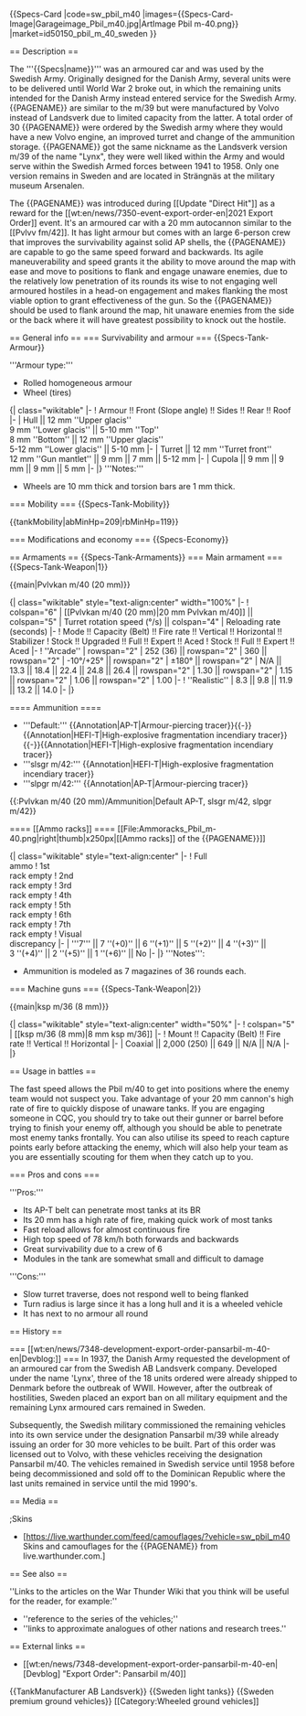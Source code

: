 {{Specs-Card
|code=sw_pbil_m40
|images={{Specs-Card-Image|Garageimage_Pbil_m40.jpg|ArtImage Pbil m-40.png}}
|market=id50150_pbil_m_40_sweden
}}

== Description ==
<!-- ''In the description, the first part should be about the history of the creation and combat usage of the vehicle, as well as its key features. In the second part, tell the reader about the ground vehicle in the game. Insert a screenshot of the vehicle, so that if the novice player does not remember the vehicle by name, he will immediately understand what kind of vehicle the article is talking about.'' -->

The '''{{Specs|name}}''' was an armoured car and was used by the Swedish Army. Originally designed for the Danish Army, several units were to be delivered until World War 2 broke out, in which the remaining units intended for the Danish Army instead entered service for the Swedish Army. {{PAGENAME}} are similar to the m/39 but were manufactured by Volvo instead of Landsverk due to limited capacity from the latter. A total order of 30 {{PAGENAME}} were ordered by the Swedish army where they would have a new Volvo engine, an improved turret and change of the ammunition storage. {{PAGENAME}} got the same nickname as the Landsverk version m/39 of the name "Lynx", they were well liked within the Army and would serve within the Swedish Armed forces between 1941 to 1958. Only one version remains in Sweden and are located in Strängnäs at the military museum Arsenalen. 

The {{PAGENAME}} was introduced during [[Update "Direct Hit"]] as a reward for the [[wt:en/news/7350-event-export-order-en|2021 Export Order]] event. It's an armoured car with a 20 mm autocannon similar to the [[Pvlvv fm/42]]. It has light armour but comes with an large 6-person crew that improves the survivability against solid AP shells, the {{PAGENAME}} are capable to go the same speed forward and backwards. Its agile maneuverability and speed grants it the ability to move around the map with ease and move to positions to flank and engage unaware enemies, due to the relatively low penetration of its rounds its wise to not engaging well armoured hostiles in a head-on engagement and makes flanking the most viable option to grant effectiveness of the gun. So the {{PAGENAME}} should be used to flank around the map, hit unaware enemies from the side or the back where it will have greatest possibility to knock out the hostile.

== General info ==
=== Survivability and armour ===
{{Specs-Tank-Armour}}
<!-- ''Describe armour protection. Note the most well protected and key weak areas. Appreciate the layout of modules as well as the number and location of crew members. Is the level of armour protection sufficient, is the placement of modules helpful for survival in combat? If necessary use a visual template to indicate the most secure and weak zones of the armour.'' -->

'''Armour type:'''
* Rolled homogeneous armour
* Wheel (tires)

{| class="wikitable"
|-
! Armour !! Front (Slope angle) !! Sides !! Rear !! Roof
|-
| Hull || 12 mm ''Upper glacis'' <br> 9 mm ''Lower glacis'' || 5-10 mm ''Top'' <br> 8 mm ''Bottom'' || 12 mm ''Upper glacis'' <br> 5-12 mm ''Lower glacis'' || 5-10 mm
|-
| Turret || 12 mm ''Turret front'' <br> 12 mm ''Gun mantlet'' || 9 mm || 7 mm || 5-12 mm
|-
| Cupola || 9 mm || 9 mm || 9 mm || 5 mm
|-
|}
'''Notes:'''

* Wheels are 10 mm thick and torsion bars are 1 mm thick.

=== Mobility ===
{{Specs-Tank-Mobility}}
<!-- ''Write about the mobility of the ground vehicle. Estimate the specific power and manoeuvrability, as well as the maximum speed forwards and backwards.'' -->

{{tankMobility|abMinHp=209|rbMinHp=119}}

=== Modifications and economy ===
{{Specs-Economy}}

== Armaments ==
{{Specs-Tank-Armaments}}
=== Main armament ===
{{Specs-Tank-Weapon|1}}
<!-- ''Give the reader information about the characteristics of the main gun. Assess its effectiveness in a battle based on the reloading speed, ballistics and the power of shells. Do not forget about the flexibility of the fire, that is how quickly the cannon can be aimed at the target, open fire on it and aim at another enemy. Add a link to the main article on the gun: <code><nowiki>{{main|Name of the weapon}}</nowiki></code>. Describe in general terms the ammunition available for the main gun. Give advice on how to use them and how to fill the ammunition storage.'' -->
{{main|Pvlvkan m/40 (20 mm)}}

{| class="wikitable" style="text-align:center" width="100%"
|-
! colspan="6" | [[Pvlvkan m/40 (20 mm)|20 mm Pvlvkan m/40]] || colspan="5" | Turret rotation speed (°/s) || colspan="4" | Reloading rate (seconds)
|-
! Mode !! Capacity (Belt) !! Fire rate !! Vertical !! Horizontal !! Stabilizer
! Stock !! Upgraded !! Full !! Expert !! Aced
! Stock !! Full !! Expert !! Aced
|-
! ''Arcade''
| rowspan="2" | 252 (36) || rowspan="2" | 360 || rowspan="2" | -10°/+25° || rowspan="2" | ±180° || rowspan="2" | N/A || 13.3 || 18.4 || 22.4 || 24.8 || 26.4 || rowspan="2" | 1.30 || rowspan="2" | 1.15 || rowspan="2" | 1.06 || rowspan="2" | 1.00
|-
! ''Realistic''
| 8.3 || 9.8 || 11.9 || 13.2 || 14.0
|-
|}

==== Ammunition ====

* '''Default:''' {{Annotation|AP-T|Armour-piercing tracer}}{{-}}{{Annotation|HEFI-T|High-explosive fragmentation incendiary tracer}}{{-}}{{Annotation|HEFI-T|High-explosive fragmentation incendiary tracer}}
* '''slsgr m/42:''' {{Annotation|HEFI-T|High-explosive fragmentation incendiary tracer}}
* '''slpgr m/42:''' {{Annotation|AP-T|Armour-piercing tracer}}

{{:Pvlvkan m/40 (20 mm)/Ammunition|Default AP-T, slsgr m/42, slpgr m/42}}

==== [[Ammo racks]] ====
[[File:Ammoracks_Pbil_m-40.png|right|thumb|x250px|[[Ammo racks]] of the {{PAGENAME}}]]
<!-- '''Last updated: 2.13.0.131''' -->
{| class="wikitable" style="text-align:center"
|-
! Full<br>ammo
! 1st<br>rack empty
! 2nd<br>rack empty
! 3rd<br>rack empty
! 4th<br>rack empty
! 5th<br>rack empty
! 6th<br>rack empty
! 7th<br>rack empty
! Visual<br>discrepancy
|-
| '''7''' || 7&nbsp;''(+0)'' || 6&nbsp;''(+1)'' || 5&nbsp;''(+2)'' || 4&nbsp;''(+3)'' || 3&nbsp;''(+4)'' || 2&nbsp;''(+5)'' || 1&nbsp;''(+6)'' || No
|-
|}
'''Notes''':

* Ammunition is modeled as 7 magazines of 36 rounds each.

=== Machine guns ===
{{Specs-Tank-Weapon|2}}
<!-- ''Offensive and anti-aircraft machine guns not only allow you to fight some aircraft but also are effective against lightly armoured vehicles. Evaluate machine guns and give recommendations on its use.'' -->
{{main|ksp m/36 (8 mm)}}

{| class="wikitable" style="text-align:center" width="50%"
|-
! colspan="5" | [[ksp m/36 (8 mm)|8 mm ksp m/36]]
|-
! Mount !! Capacity (Belt) !! Fire rate !! Vertical !! Horizontal
|-
| Coaxial || 2,000 (250) || 649 || N/A || N/A
|-
|}

== Usage in battles ==
<!-- ''Describe the tactics of playing in the vehicle, the features of using vehicles in the team and advice on tactics. Refrain from creating a "guide" - do not impose a single point of view but instead give the reader food for thought. Describe the most dangerous enemies and give recommendations on fighting them. If necessary, note the specifics of the game in different modes (AB, RB, SB).'' -->
The fast speed allows the Pbil m/40 to get into positions where the enemy team would not suspect you. Take advantage of your 20 mm cannon's high rate of fire to quickly dispose of unaware tanks. If you are engaging someone in CQC, you should try to take out their gunner or barrel before trying to finish your enemy off, although you should be able to penetrate most enemy tanks frontally. You can also utilise its speed to reach capture points early before attacking the enemy, which will also help your team as you are essentially scouting for them when they catch up to you.

=== Pros and cons ===
<!-- ''Summarise and briefly evaluate the vehicle in terms of its characteristics and combat effectiveness. Mark its pros and cons in a bulleted list. Try not to use more than 6 points for each of the characteristics. Avoid using categorical definitions such as "bad", "good" and the like - use substitutions with softer forms such as "inadequate" and "effective".'' -->

'''Pros:'''

* Its AP-T belt can penetrate most tanks at its BR
* Its 20 mm has a high rate of fire, making quick work of most tanks
* Fast reload allows for almost continuous fire
* High top speed of 78 km/h both forwards and backwards
* Great survivability due to a crew of 6
* Modules in the tank are somewhat small and difficult to damage

'''Cons:'''

* Slow turret traverse, does not respond well to being flanked
* Turn radius is large since it has a long hull and it is a wheeled vehicle
* It has next to no armour all round

== History ==
<!-- ''Describe the history of the creation and combat usage of the vehicle in more detail than in the introduction. If the historical reference turns out to be too long, take it to a separate article, taking a link to the article about the vehicle and adding a block "/History" (example: <nowiki>https://wiki.warthunder.com/(Vehicle-name)/History</nowiki>) and add a link to it here using the <code>main</code> template. Be sure to reference text and sources by using <code><nowiki><ref></ref></nowiki></code>, as well as adding them at the end of the article with <code><nowiki><references /></nowiki></code>. This section may also include the vehicle's dev blog entry (if applicable) and the in-game encyclopedia description (under <code><nowiki>=== In-game description ===</nowiki></code>, also if applicable).'' -->
=== [[wt:en/news/7348-development-export-order-pansarbil-m-40-en|Devblog:]] ===
In 1937, the Danish Army requested the development of an armoured car from the Swedish AB Landsverk company. Developed under the name 'Lynx', three of the 18 units ordered were already shipped to Denmark before the outbreak of WWII. However, after the outbreak of hostilities, Sweden placed an export ban on all military equipment and the remaining Lynx armoured cars remained in Sweden.

Subsequently, the Swedish military commissioned the remaining vehicles into its own service under the designation Pansarbil m/39 while already issuing an order for 30 more vehicles to be built. Part of this order was licensed out to Volvo, with these vehicles receiving the designation Pansarbil m/40. The vehicles remained in Swedish service until 1958 before being decommissioned and sold off to the Dominican Republic where the last units remained in service until the mid 1990's.

== Media ==
<!-- ''Excellent additions to the article would be video guides, screenshots from the game, and photos.'' -->

;Skins

* [https://live.warthunder.com/feed/camouflages/?vehicle=sw_pbil_m40 Skins and camouflages for the {{PAGENAME}} from live.warthunder.com.]

== See also ==
<!-- ''Links to the articles on the War Thunder Wiki that you think will be useful for the reader, for example:''
* ''reference to the series of the vehicles;''
* ''links to approximate analogues of other nations and research trees.'' -->
''Links to the articles on the War Thunder Wiki that you think will be useful for the reader, for example:''

* ''reference to the series of the vehicles;''
* ''links to approximate analogues of other nations and research trees.''

== External links ==
<!-- ''Paste links to sources and external resources, such as:''
* ''topic on the official game forum;''
* ''other literature.'' -->

* [[wt:en/news/7348-development-export-order-pansarbil-m-40-en|[Devblog] "Export Order": Pansarbil m/40]]

{{TankManufacturer AB Landsverk}}
{{Sweden light tanks}}
{{Sweden premium ground vehicles}}
[[Category:Wheeled ground vehicles]]